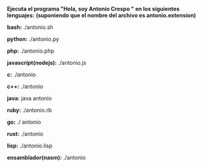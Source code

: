 **Ejecuta el programa "Hola, soy Antonio Crespo " en los siguientes lenguajes:**
**(suponiendo que el nombre del archivo es antonio.extension)**


**bash:**
./antonio.sh


**python:**
./antonio.py


**php:**
./antonio.php


**javascript(nodejs):**
./antonio.js


**c:**
./antonio


**c++:**
./antonio


**java:**
java antonio


**ruby:**
./antonio.rb


**go:**
./ antonio


**rust:**
./antonio


**lisp:**
./antonio.lisp


**ensamblador(nasm):**
./antonio